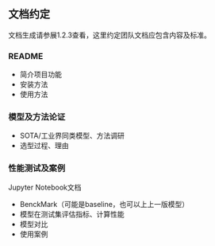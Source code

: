 ## 文档约定

文档生成请参展1.2.3查看，这里约定团队文档应包含内容及标准。

### README

- 简介项目功能
- 安装方法
- 使用方法

### 模型及方法论证

- SOTA/工业界同类模型、方法调研
- 选型过程、理由

### 性能测试及案例

Jupyter Notebook文档

- BenckMark（可能是baseline，也可以上上一版模型）
- 模型在测试集评估指标、计算性能
- 模型对比
- 使用案例

